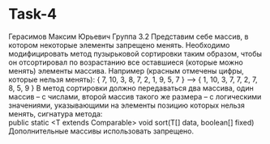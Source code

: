 # Task-4
Герасимов Максим Юрьевич 
Группа 3.2
Представим себе массив, в котором некоторые элементы запрещено менять. Необходимо модифицировать метод пузырьковой сортировки таким образом, чтобы он отсортировал по возрастанию все оставшиеся (которые можно менять) элементы массива. Например (красным отмечены цифры, которые нельзя менять):	
{ 7, 10, 3, 8, 7, 2, 1, 9, 5, 7 } –>  { 1, 10, 3, 7, 7, 2, 7, 8, 5, 9 }	
В метод сортировки должно передаваться два массива, один массив – с числами, второй массив такого же размера – с логическими значениями, указывающими на элементы позицию которых нельзя менять, сигнатура метода:	
public static <T extends Comparable<T>> void sort(T[] data, boolean[] fixed)	
Дополнительные массивы использовать запрещено.
